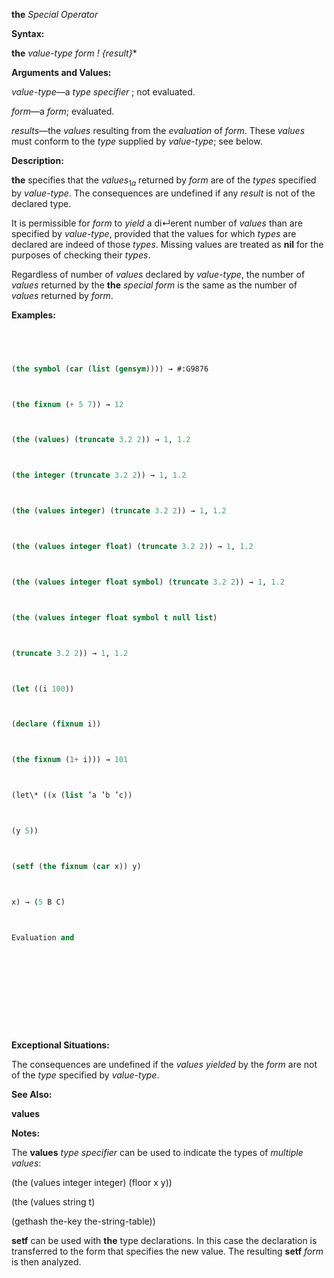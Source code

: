 **the** *Special Operator* 



**Syntax:** 



**the** *value-type form ! \{result\}*\* 



**Arguments and Values:** 



*value-type*—a *type specifier* ; not evaluated. 



*form*—a *form*; evaluated. 



*results*—the *values* resulting from the *evaluation* of *form*. These *values* must conform to the *type* supplied by *value-type*; see below. 



**Description:** 



<b>the</b> specifies that the <i>values</i><sub>1<i>a</i></sub> returned by <i>form</i> are of the <i>types</i> specified by <i>value-type</i>. The consequences are undefined if any <i>result</i> is not of the declared type. 



It is permissible for *form* to *yield* a di↵erent number of *values* than are specified by *value-type*, provided that the values for which *types* are declared are indeed of those *types*. Missing values are treated as **nil** for the purposes of checking their *types*. 



Regardless of number of *values* declared by *value-type*, the number of *values* returned by the **the** *special form* is the same as the number of *values* returned by *form*. 



**Examples:**
```lisp
 



(the symbol (car (list (gensym)))) → #:G9876 



(the fixnum (+ 5 7)) → 12 



(the (values) (truncate 3.2 2)) → 1, 1.2 



(the integer (truncate 3.2 2)) → 1, 1.2 



(the (values integer) (truncate 3.2 2)) → 1, 1.2 



(the (values integer float) (truncate 3.2 2)) → 1, 1.2 



(the (values integer float symbol) (truncate 3.2 2)) → 1, 1.2 



(the (values integer float symbol t null list) 



(truncate 3.2 2)) → 1, 1.2 



(let ((i 100)) 



(declare (fixnum i)) 



(the fixnum (1+ i))) → 101 



(let\* ((x (list ’a ’b ’c)) 



(y 5)) 



(setf (the fixnum (car x)) y) 



x) → (5 B C) 



Evaluation and 



 



 




```
**Exceptional Situations:** 



The consequences are undefined if the *values yielded* by the *form* are not of the *type* specified by *value-type*. 



**See Also:** 



**values** 



**Notes:** 



The **values** *type specifier* can be used to indicate the types of *multiple values*: 



(the (values integer integer) (floor x y)) 



(the (values string t) 



(gethash the-key the-string-table)) 



**setf** can be used with **the** type declarations. In this case the declaration is transferred to the form that specifies the new value. The resulting **setf** *form* is then analyzed. 



